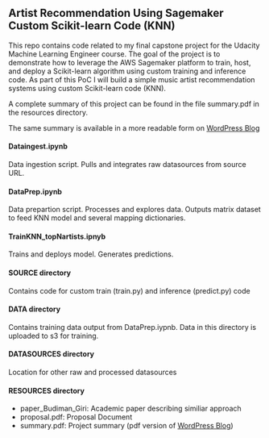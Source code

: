 ## Artist Recommendation Using Sagemaker Custom Scikit-learn Code (KNN)

This repo contains code related to my final capstone project for the Udacity Machine Learning Engineer course. The goal of the project is to demonstrate how to leverage the AWS Sagemaker platform to train, host, and deploy a Scikit-learn algorithm using custom training and inference code. As part of this PoC I will build a simple music artist recommendation systems using custom Scikit-learn code (KNN).

A complete summary of this project can be found in the file summary.pdf in the resources directory.

The same summary is available in a more readable form on [WordPress Blog](https://wordpress.com/post/connortphoenix.wordpress.com/340)

#### Dataingest.ipynb
Data ingestion script. Pulls and integrates raw datasources from source URL.
#### DataPrep.ipynb
Data prepartion script. Processes and explores data. Outputs matrix dataset to feed KNN model and several mapping dictionaries.
#### TrainKNN_topNartists.ipnyb
Trains and deploys model. Generates predictions.
#### SOURCE directory
Contains code for custom train (train.py) and inference (predict.py) code 
#### DATA directory
Contains training data output from DataPrep.iypnb. Data in this directory is uploaded to s3 for training.
#### DATASOURCES directory
Location for other raw and processed datasources
#### RESOURCES directory
- paper_Budiman_Giri: Academic paper describing similiar approach
- proposal.pdf: Proposal Document
- summary.pdf: Project summary (pdf version of [WordPress Blog](https://wordpress.com/post/connortphoenix.wordpress.com/340))